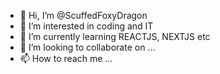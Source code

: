 - 👋 Hi, I’m @ScuffedFoxyDragon
- 👀 I’m interested in coding and IT
- 🌱 I’m currently learning REACTJS, NEXTJS etc
- 💞️ I’m looking to collaborate on ...
- 📫 How to reach me ...

<!---
ScuffedFoxyDragon/ScuffedFoxyDragon is a ✨ special ✨ repository because its `README.md` (this file) appears on your GitHub profile.
You can click the Preview link to take a look at your changes.
--->
